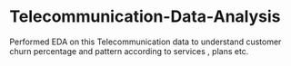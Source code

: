 # Telecommunication-Data-Analysis
Performed EDA on this Telecommunication data to understand customer churn percentage and pattern according to services , plans etc.
